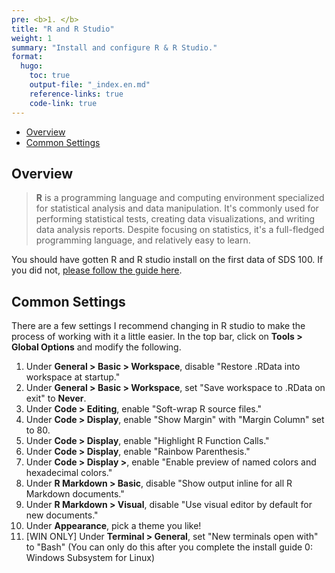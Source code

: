 ```yaml
---
pre: <b>1. </b>
title: "R and R Studio"
weight: 1
summary: "Install and configure R & R Studio."
format:
  hugo:
    toc: true
    output-file: "_index.en.md"
    reference-links: true
    code-link: true
---
```


-   [Overview]
-   [Common Settings]

## Overview

> **R** is a programming language and computing environment specialized for statistical analysis and data manipulation. It's commonly used for performing statistical tests, creating data visualizations, and writing data analysis reports. Despite focusing on statistics, it's a full-fledged programming language, and relatively easy to learn.

You should have gotten R and R studio install on the first data of SDS 100. If you did not, [please follow the guide here].

## Common Settings

There are a few settings I recommend changing in R studio to make the process of working with it a little easier. In the top bar, click on **Tools \> Global Options** and modify the following.

1.  Under **General \> Basic \> Workspace**, disable "Restore .RData into workspace at startup."
2.  Under **General \> Basic \> Workspace**, set "Save workspace to .RData on exit" to **Never**.
3.  Under **Code \> Editing**, enable "Soft-wrap R source files."
4.  Under **Code \> Display**, enable "Show Margin" with "Margin Column" set to 80.
5.  Under **Code \> Display**, enable "Highlight R Function Calls."
6.  Under **Code \> Display**, enable "Rainbow Parenthesis."
7.  Under **Code \> Display \>**, enable "Enable preview of named colors and hexadecimal colors."
8.  Under **R Markdown \> Basic**, disable "Show output inline for all R Markdown documents."
9.  Under **R Markdown \> Visual**, disable "Use visual editor by default for new documents."
10. Under **Appearance**, pick a theme you like!
11. \[WIN ONLY\] Under <b>Terminal \> General</b>, set "New terminals open with" to "Bash" (You can only do this after you complete the install guide 0: Windows Subsystem for Linux)

  [Overview]: #overview
  [Common Settings]: #common-settings
  [please follow the guide here]: https://smithcollege-sds.github.io/sds100/lab_01_setup.html
